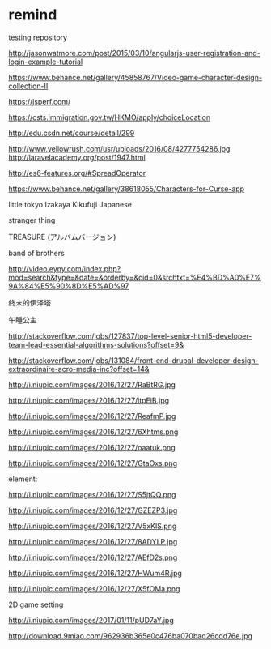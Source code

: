 # remind
testing repository 

http://jasonwatmore.com/post/2015/03/10/angularjs-user-registration-and-login-example-tutorial

https://www.behance.net/gallery/45858767/Video-game-character-design-collection-II

https://jsperf.com/

https://csts.immigration.gov.tw/HKMO/apply/choiceLocation

http://edu.csdn.net/course/detail/299

http://www.yellowrush.com/usr/uploads/2016/08/4277754286.jpg
http://laravelacademy.org/post/1947.html

http://es6-features.org/#SpreadOperator

https://www.behance.net/gallery/38618055/Characters-for-Curse-app

little tokyo   Izakaya Kikufuji Japanese 


stranger thing


TREASURE (アルバムバージョン)

band of brothers


http://video.eyny.com/index.php?mod=search&type=&date=&orderby=&cid=0&srchtxt=%E4%BD%A0%E7%9A%84%E5%90%8D%E5%AD%97


终末的伊泽塔

午睡公主

http://stackoverflow.com/jobs/127837/top-level-senior-html5-developer-team-lead-essential-algorithms-solutions?offset=9&

http://stackoverflow.com/jobs/131084/front-end-drupal-developer-design-extraordinaire-acro-media-inc?offset=14&


http://i.niupic.com/images/2016/12/27/RaBtRG.jpg

http://i.niupic.com/images/2016/12/27/itpEiB.jpg

http://i.niupic.com/images/2016/12/27/ReafmP.jpg

http://i.niupic.com/images/2016/12/27/6Xhtms.png

http://i.niupic.com/images/2016/12/27/oaatuk.png

http://i.niupic.com/images/2016/12/27/GtaOxs.png



element:

http://i.niupic.com/images/2016/12/27/S5jtQQ.png

http://i.niupic.com/images/2016/12/27/GZEZP3.jpg

http://i.niupic.com/images/2016/12/27/V5xKlS.png

http://i.niupic.com/images/2016/12/27/8ADYLP.jpg

http://i.niupic.com/images/2016/12/27/AEfD2s.png

http://i.niupic.com/images/2016/12/27/HWum4R.jpg

http://i.niupic.com/images/2016/12/27/X5fOMa.png



2D game setting

http://i.niupic.com/images/2017/01/11/pUD7aY.jpg

http://download.9miao.com/962936b365e0c476ba070bad26cdd76e.jpg

